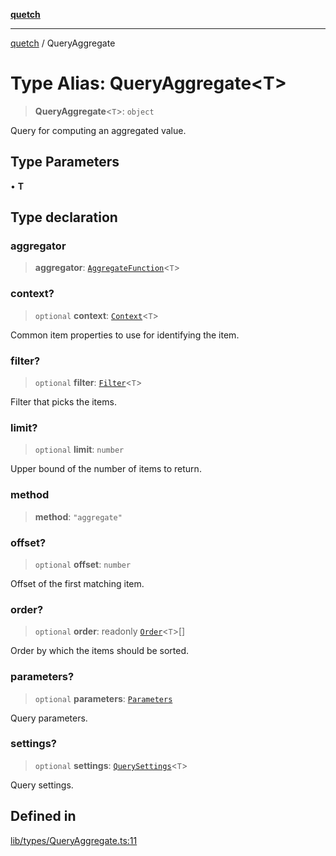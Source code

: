 [**quetch**](../README.md)

***

[quetch](../README.md) / QueryAggregate

# Type Alias: QueryAggregate\<T\>

> **QueryAggregate**\<`T`\>: `object`

Query for computing an aggregated value.

## Type Parameters

• **T**

## Type declaration

### aggregator

> **aggregator**: [`AggregateFunction`](AggregateFunction.md)\<`T`\>

### context?

> `optional` **context**: [`Context`](Context.md)\<`T`\>

Common item properties to use for identifying the item.

### filter?

> `optional` **filter**: [`Filter`](Filter.md)\<`T`\>

Filter that picks the items.

### limit?

> `optional` **limit**: `number`

Upper bound of the number of items to return.

### method

> **method**: `"aggregate"`

### offset?

> `optional` **offset**: `number`

Offset of the first matching item.

### order?

> `optional` **order**: readonly [`Order`](Order.md)\<`T`\>[]

Order by which the items should be sorted.

### parameters?

> `optional` **parameters**: [`Parameters`](Parameters.md)

Query parameters.

### settings?

> `optional` **settings**: [`QuerySettings`](QuerySettings.md)\<`T`\>

Query settings.

## Defined in

[lib/types/QueryAggregate.ts:11](https://github.com/nevoland/quetch/blob/daab7d5db71d61e74901886a2473b07ec4e9fc05/lib/types/QueryAggregate.ts#L11)
